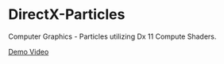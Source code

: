 # DirectX-Particles
Computer Graphics - Particles utilizing Dx 11 Compute Shaders.

[Demo Video](https://www.bilibili.com/video/BV1F64y1f7JS)


